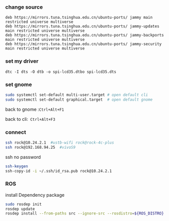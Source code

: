 ### change source
```
deb https://mirrors.tuna.tsinghua.edu.cn/ubuntu-ports/ jammy main restricted universe multiverse
deb https://mirrors.tuna.tsinghua.edu.cn/ubuntu-ports/ jammy-updates main restricted universe multiverse
deb https://mirrors.tuna.tsinghua.edu.cn/ubuntu-ports/ jammy-backports main restricted universe multiverse
deb https://mirrors.tuna.tsinghua.edu.cn/ubuntu-ports/ jammy-security main restricted universe multiverse
```

### set my driver 
```dtc -I dts -O dtb -o spi-lcd35.dtbo spi-lcd35.dts ```

### set gnome 

```bash
sudo systemctl set-default multi-user.target # open default cli 
sudo systemctl set-default graphical.target  # open default gnome
```
back to gnome :`Ctrl+Alt+F1`

back to cli:` Ctrl+Alt+F3`

### connect
```bash
ssh rock@10.24.2.1  #ustb-wifi rock@rock-4c-plus
ssh rock@192.168.94.25  #vivoS9
```
ssh no password
```bash
ssh-keygen
ssh-copy-id -i ~/.ssh/id_rsa.pub rock@10.24.2.1
```
### ROS 
install Dependency package
```bash
sudo rosdep init
rosdep update
rosdep install --from-paths src --ignore-src --rosdistro=${ROS_DISTRO} -y
```